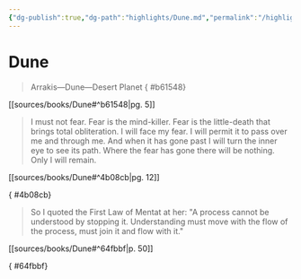 ```yaml
---
{"dg-publish":true,"dg-path":"highlights/Dune.md","permalink":"/highlights/dune/","title":"Dune","tags":["source/book","dune"]}
---
```



# Dune

>Arrakis—Dune—Desert Planet
{ #b61548}


[[sources/books/Dune#^b61548\|pg. 5]]


<div class="transclusion internal-embed is-loaded"><div class="markdown-embed">





>I must not fear. Fear is the mind-killer. Fear is the little-death that brings total obliteration. I will face my fear. I will permit it to pass over me and through me. And when it has gone past I will turn the inner eye to see its path. Where the fear has gone there will be nothing. Only I will remain.

[[sources/books/Dune#^4b08cb\|pg. 12]]

</div></div>

{ #4b08cb}



<div class="transclusion internal-embed is-loaded"><div class="markdown-embed">





>So I quoted the First Law of Mentat at her: "A process cannot be understood by stopping it. Understanding must move with the flow of the process, must join it and flow with it."

[[sources/books/Dune#^64fbbf\|p. 50]]


</div></div>

{ #64fbbf}

